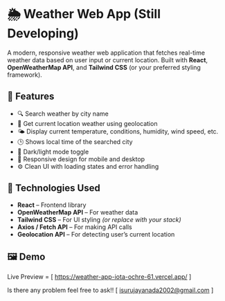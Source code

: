 # 🌦️ Weather Web App (Still Developing)

A modern, responsive weather web application that fetches real-time weather data based on user input or current location. Built with **React**, **OpenWeatherMap API**, and **Tailwind CSS** (or your preferred styling framework).


## 🚀 Features

- 🔍 Search weather by city name
- 📍 Get current location weather using geolocation
- 🌤️ Display current temperature, conditions, humidity, wind speed, etc.
- 🕒 Shows local time of the searched city
- 🌙 Dark/light mode toggle
- 📱 Responsive design for mobile and desktop
- ⚙️ Clean UI with loading states and error handling

## 🔧 Technologies Used

- **React** – Frontend library
- **OpenWeatherMap API** – For weather data
- **Tailwind CSS** – For UI styling *(or replace with your stack)*
- **Axios / Fetch API** – For making API calls
- **Geolocation API** – For detecting user’s current location

## 🖼️ Demo

Live Preview = [ https://weather-app-iota-ochre-61.vercel.app/ ]

Is there any problem feel free to ask!! [  isurujayanada2002@gmail.com ]


